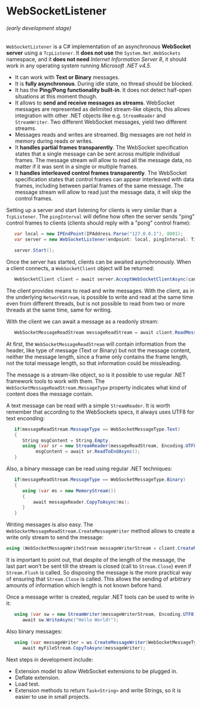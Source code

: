 WebSocketListener 
=================

###### (early development stage)

`WebSocketListener` is a C# implementation of an asynchronous **WebSocket server** using a `TcpListener`. It **does not use** the `System.Net.WebSockets` namespace, and it **does not need** *Internet Information Server 8*, it should work in any operating system running *Microsoft .NET v4.5*.

 * It can work with **Text or Binary** messages.
 * It is **fully asynchronous**. During idle state, no thread should be blocked.
 * It has the **Ping/Pong functionality built-in**. It does not detect half-open situations at this moment though.
 * It allows to **send and receive messages as streams**. WebSocket messages are represented as delimited stream-like objects, this allows integration with other .NET objects like e.g. `StreamReader` and `StreamWriter`. Two different WebSocket messages, yield two different streams.
 * Messages reads and writes are streamed. Big messages are not held in memory during reads or writes.
 * It **handles partial frames transparently**. The WebSocket specification states that a single message can be sent across multiple individual frames. The message stream will allow to read all the message data, no matter if it was sent in a single or multiple frames.
 * It **handles interleaved control frames transparently**. The WebSocket specification states that control frames can appear interleaved with data frames, including between partial frames of the same message. The message stream will allow to read just the message data, it will skip the control frames.

Setting up a server and start listening for clients is very similar than a `TcpListener`. The `pingInterval` will define how often the server sends "ping" control frames to clients (clients should reply with a "pong" control frame):

```cs
   var local = new IPEndPoint(IPAddress.Parse("127.0.0.1"), 8001);
   var server = new WebSocketListener(endpoint: local, pingInterval: TimeSpan.FromSeconds(2));

   server.Start();
```
   
Once the server has started, clients can be awaited asynchronously. When a client connects, a `WebSocketClient` object will be returned:

```cs
   WebSocketClient client = await server.AcceptWebSocketClientAsync(cancellationToken);
```

The client provides means to read and write messages. With the client, as in the underlying `NetworkStream`, is possible to write and read at the same time even from different threads, but is not possible to read from two or more threads at the same time, same for writing.

With the client we can await a message as a readonly stream:

```cs
   WebSocketMessageReadStream messageReadStream = await client.ReadMessageAsync(cancellationToken);
```

At first, the `WebSocketMessageReadStream` will contain information from the header, like type of message (Text or Binary) but not the message content, neither the message length, since a frame only contains the frame length, not the total message length, so that information could be missleading.

The message is a stream-like object, so is it possible to use regular .NET framework tools to work with them. The `WebSocketMessageReadStream.MessageType` property indicates what kind of content does the message contain. 

A text message can be read with a simple `StreamReader`.  It is worth remember that according to the WebSockets specs, it always uses UTF8 for text enconding:

```cs
   if(messageReadStream.MessageType == WebSocketMessageType.Text)
   {
      String msgContent = String.Empty.
      using (var sr = new StreamReader(messageReadStream, Encoding.UTF8))
           msgContent = await sr.ReadToEndAsync();
   }
```

Also, a binary message can be read using regular .NET techniques:

```cs
   if(messageReadStream.MessageType == WebSocketMessageType.Binary)
   {
      using (var ms = new MemoryStream())
      {
          await messageReader.CopyToAsync(ms);
      }
   }
```

Writing messages is also easy. The `WebSocketMessageReadStream.CreateMessageWriter` method allows to create a write only stream to send the message:

```cs
using (WebSocketMessageWriteStream messageWriterStream = client.CreateMessageWriter(WebSocketMessageType.Text))
```

It is important to point out, that despite of the length of the message, the last part won't be sent till the stream is closed (call to `Stream.Close`) even if `Stream.Flush` is called. So disposing the message is the more practical way of ensuring that `Stream.Close` is called. This allows the sending of arbitrary amounts of information which length is not known before hand.

Once a message writer is created, regular .NET tools can be used to write in it:

```cs
   using (var sw = new StreamWriter(messageWriterStream, Encoding.UTF8))
      await sw.WriteAsync("Hello World!");
```    

Also binary messages:

```cs
   using (var messageWriter = ws.CreateMessageWriter(WebSocketMessageType.Binary))
      await myFileStream.CopyToAsync(messageWriter);
```
   
Next steps in development include:

 * Extension model to allow WebSocket extensions to be plugged in.
 * Deflate extension.
 * Load test.
 * Extension methods to return `Task<String>` and write Strings, so it is easier to use in small projects.
   

